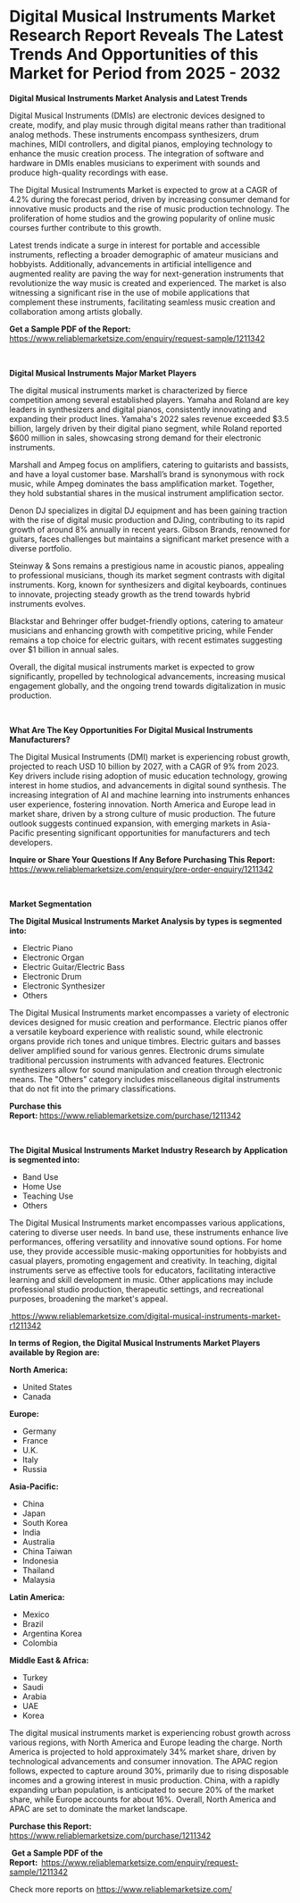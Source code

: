 <p><h1>Digital Musical Instruments Market Research Report Reveals The Latest Trends And Opportunities of this Market for Period from 2025 - 2032</h1></p><p><strong>Digital Musical Instruments Market Analysis and Latest Trends</strong></p>
<p><p>Digital Musical Instruments (DMIs) are electronic devices designed to create, modify, and play music through digital means rather than traditional analog methods. These instruments encompass synthesizers, drum machines, MIDI controllers, and digital pianos, employing technology to enhance the music creation process. The integration of software and hardware in DMIs enables musicians to experiment with sounds and produce high-quality recordings with ease.</p><p>The Digital Musical Instruments Market is expected to grow at a CAGR of 4.2% during the forecast period, driven by increasing consumer demand for innovative music products and the rise of music production technology. The proliferation of home studios and the growing popularity of online music courses further contribute to this growth. </p><p>Latest trends indicate a surge in interest for portable and accessible instruments, reflecting a broader demographic of amateur musicians and hobbyists. Additionally, advancements in artificial intelligence and augmented reality are paving the way for next-generation instruments that revolutionize the way music is created and experienced. The market is also witnessing a significant rise in the use of mobile applications that complement these instruments, facilitating seamless music creation and collaboration among artists globally.</p></p>
<p><strong>Get a Sample PDF of the Report:&nbsp;</strong> <a href="https://www.reliablemarketsize.com/enquiry/request-sample/1211342?utm_campaign=3454&utm_medium=2&utm_source=Github&utm_content=ia&utm_term=24032025&utm_id=digital-musical-instruments">https://www.reliablemarketsize.com/enquiry/request-sample/1211342</a></p>
<p>&nbsp;</p>
<p><strong>Digital Musical Instruments Major Market Players</strong></p>
<p><p>The digital musical instruments market is characterized by fierce competition among several established players. Yamaha and Roland are key leaders in synthesizers and digital pianos, consistently innovating and expanding their product lines. Yamaha's 2022 sales revenue exceeded $3.5 billion, largely driven by their digital piano segment, while Roland reported $600 million in sales, showcasing strong demand for their electronic instruments.</p><p>Marshall and Ampeg focus on amplifiers, catering to guitarists and bassists, and have a loyal customer base. Marshall’s brand is synonymous with rock music, while Ampeg dominates the bass amplification market. Together, they hold substantial shares in the musical instrument amplification sector.</p><p>Denon DJ specializes in digital DJ equipment and has been gaining traction with the rise of digital music production and DJing, contributing to its rapid growth of around 8% annually in recent years. Gibson Brands, renowned for guitars, faces challenges but maintains a significant market presence with a diverse portfolio.</p><p>Steinway & Sons remains a prestigious name in acoustic pianos, appealing to professional musicians, though its market segment contrasts with digital instruments. Korg, known for synthesizers and digital keyboards, continues to innovate, projecting steady growth as the trend towards hybrid instruments evolves.</p><p>Blackstar and Behringer offer budget-friendly options, catering to amateur musicians and enhancing growth with competitive pricing, while Fender remains a top choice for electric guitars, with recent estimates suggesting over $1 billion in annual sales.</p><p>Overall, the digital musical instruments market is expected to grow significantly, propelled by technological advancements, increasing musical engagement globally, and the ongoing trend towards digitalization in music production.</p></p>
<p>&nbsp;</p>
<p><strong>What Are The Key Opportunities For Digital Musical Instruments Manufacturers?</strong></p>
<p><p>The Digital Musical Instruments (DMI) market is experiencing robust growth, projected to reach USD 10 billion by 2027, with a CAGR of 9% from 2023. Key drivers include rising adoption of music education technology, growing interest in home studios, and advancements in digital sound synthesis. The increasing integration of AI and machine learning into instruments enhances user experience, fostering innovation. North America and Europe lead in market share, driven by a strong culture of music production. The future outlook suggests continued expansion, with emerging markets in Asia-Pacific presenting significant opportunities for manufacturers and tech developers.</p></p>
<p><strong>Inquire or Share Your Questions If Any Before Purchasing This Report:</strong> <a href="https://www.reliablemarketsize.com/enquiry/pre-order-enquiry/1211342?utm_campaign=3454&utm_medium=2&utm_source=Github&utm_content=ia&utm_term=24032025&utm_id=digital-musical-instruments">https://www.reliablemarketsize.com/enquiry/pre-order-enquiry/1211342</a></p>
<p>&nbsp;</p>
<p><strong>Market Segmentation</strong></p>
<p><strong>The Digital Musical Instruments Market Analysis by types is segmented into:</strong></p>
<p><ul><li>Electric Piano</li><li>Electronic Organ</li><li>Electric Guitar/Electric Bass</li><li>Electronic Drum</li><li>Electronic Synthesizer</li><li>Others</li></ul></p>
<p><p>The Digital Musical Instruments market encompasses a variety of electronic devices designed for music creation and performance. Electric pianos offer a versatile keyboard experience with realistic sound, while electronic organs provide rich tones and unique timbres. Electric guitars and basses deliver amplified sound for various genres. Electronic drums simulate traditional percussion instruments with advanced features. Electronic synthesizers allow for sound manipulation and creation through electronic means. The "Others" category includes miscellaneous digital instruments that do not fit into the primary classifications.</p></p>
<p><strong>Purchase this Report:&nbsp;</strong><a href="https://www.reliablemarketsize.com/purchase/1211342?utm_campaign=3454&utm_medium=2&utm_source=Github&utm_content=ia&utm_term=24032025&utm_id=digital-musical-instruments">https://www.reliablemarketsize.com/purchase/1211342</a></p>
<p>&nbsp;</p>
<p><strong>The Digital Musical Instruments Market Industry Research by Application is segmented into:</strong></p>
<p><ul><li>Band Use</li><li>Home Use</li><li>Teaching Use</li><li>Others</li></ul></p>
<p><p>The Digital Musical Instruments market encompasses various applications, catering to diverse user needs. In band use, these instruments enhance live performances, offering versatility and innovative sound options. For home use, they provide accessible music-making opportunities for hobbyists and casual players, promoting engagement and creativity. In teaching, digital instruments serve as effective tools for educators, facilitating interactive learning and skill development in music. Other applications may include professional studio production, therapeutic settings, and recreational purposes, broadening the market's appeal.</p></p>
<p><a href="https://www.reliablemarketsize.com/digital-musical-instruments-market-r1211342?utm_campaign=3454&utm_medium=2&utm_source=Github&utm_content=ia&utm_term=24032025&utm_id=digital-musical-instruments">&nbsp;https://www.reliablemarketsize.com/digital-musical-instruments-market-r1211342</a></p>
<p><strong>In terms of Region, the Digital Musical Instruments Market Players available by Region are:</strong></p>
<p>
    <p> <strong> North America: </strong>
        <ul>
            <li>United States</li>
            <li>Canada</li>
        </ul>
        </p> 
    <p> <strong> Europe: </strong>
        <ul>
            <li>Germany</li>
            <li>France</li>
            <li>U.K.</li>
            <li>Italy</li>
            <li>Russia</li>
        </ul>
        </p> 
    <p> <strong> Asia-Pacific: </strong>
        <ul>
            <li>China</li>
            <li>Japan</li>
            <li>South Korea</li>
            <li>India</li>
            <li>Australia</li>
            <li>China Taiwan</li>
            <li>Indonesia</li>
            <li>Thailand</li>
            <li>Malaysia</li>
        </ul>
        </p> 
    <p> <strong> Latin America: </strong>
        <ul>
            <li>Mexico</li>
            <li>Brazil</li>
            <li>Argentina Korea</li>
            <li>Colombia</li>
        </ul>
        </p> 
    <p> <strong> Middle East & Africa: </strong>
        <ul>
            <li>Turkey</li>
            <li>Saudi</li>
            <li>Arabia</li>
            <li>UAE</li>
            <li>Korea</li>
        </ul>
    </p>
    </p>
<p><p>The digital musical instruments market is experiencing robust growth across various regions, with North America and Europe leading the charge. North America is projected to hold approximately 34% market share, driven by technological advancements and consumer innovation. The APAC region follows, expected to capture around 30%, primarily due to rising disposable incomes and a growing interest in music production. China, with a rapidly expanding urban population, is anticipated to secure 20% of the market share, while Europe accounts for about 16%. Overall, North America and APAC are set to dominate the market landscape.</p></p>
<p><strong>Purchase this Report: </strong><a href="https://www.reliablemarketsize.com/purchase/1211342?utm_campaign=3454&utm_medium=2&utm_source=Github&utm_content=ia&utm_term=24032025&utm_id=digital-musical-instruments">https://www.reliablemarketsize.com/purchase/1211342</a></p>
<p>&nbsp;<strong>Get a Sample PDF of the Report:&nbsp;&nbsp;</strong><a href="https://www.reliablemarketsize.com/enquiry/request-sample/1211342?utm_campaign=3454&utm_medium=2&utm_source=Github&utm_content=ia&utm_term=24032025&utm_id=digital-musical-instruments">https://www.reliablemarketsize.com/enquiry/request-sample/1211342</a></p>
<p><strong></strong></p>
<p>Check more reports on <a href="https://www.reliablemarketsize.com/?utm_campaign=3454&utm_medium=2&utm_source=Github&utm_content=ia&utm_term=24032025&utm_id=digital-musical-instruments">https://www.reliablemarketsize.com/</a></p>